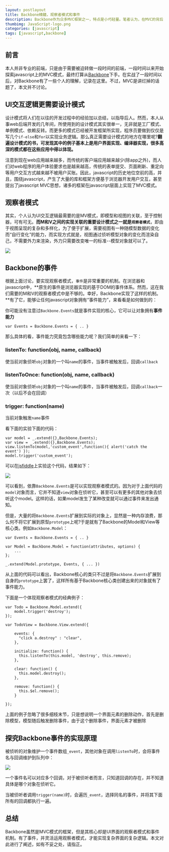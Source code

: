 ```yaml
---
layout: postlayout
title: Backbone精髓，观察者模式和事件
description: Backbone作为众多MVC框架之一，特点是小巧轻量。笔者认为，在MVC的背后，100多行的核心事件机制代码起到了至关重要的作用，也是用户理解并应用Backbone的关键。
thumbimg: JavaScript-logo.png
categories: [javascript]
tags: [javascript,backbone]
---
```


## 前言 ##
本人并非专业的前端，只是由于需要被迫转做一段时间的前端，一段时间以来开始探索javascript上的MVC模式，最终打算从[Backbone](http://backbonejs.org)下手。在实战了一段时间以后，对Backbone有了一些个人的理解，记录在这里。不过，MVC是讲烂掉的话题了，本文并不讨论。

## UI交互逻辑更需要设计模式 ##
设计模式将人们在以往的开发过程中的经验加以总结，以指导后人。然而，本人从事web后端开发的几年间，所使用到的设计模式其实很单一，无非就是工厂模式、单例模式、依赖反转。而更多的模式已经被开发框架所实现，程序员要做到仅仅是写几个`if-else`和`for`以实现业务逻辑。那么真正需要设计模式的地方在哪里呢?**翻遍设计模式的书，可发现其中的例子基本上是用户界面实现、编译器实现，很多高深的模式都在这些应用中得以体现。**

注意到现在web应用越来越多，而传统的客户端应用越来越少(除app之外)，而人们对web程序的用户体验要求也是越来越高，传统的表单提交、页面刷新、重定向等用户交互方式越来越不被用户买账。因此，javascript的历史地位空前的高，并且，围绕javascript，产生了大量的库和框架方便基于浏览器开发用户交互，甚至提出了javascript MVC思想，诸多的框架在javascript层面上实现了MVC模式。

## 观察者模式 ##
其实，个人认为UI交互逻辑最需要的是MV模式，即模型和视图的关联，至于控制器，可有可无。**而M和V之间的实现关联的重要设计模式之一就是`观察者模式`**，即由于视图呈现的复杂和多样化，为了便于扩展，需要视图有一种随模型数据的变化而“自行变化”的能力，而实现方式就是，视图通过侦听模型对象的变化而渲染自己，不需要外力来渲染，外力只需要改变唯一的标准--模型对象就可以了。

![](http://pchou.qiniudn.com/backbone-event-observation.png)

## Backbone的事件 ##
根据上面讨论，要实现观察者模式，`事件`是非常重要的机制。在浏览器和javascript中，**原生的事件是浏览器实现的基于DOM的事件体系。然而，这在我们需要的M和V的观察者模式中是不够的。幸好，Backbone实现了这样的机制。**有了它，能够让任何javascript对象拥有“事件能力”，来看看是如何做到的：

你可能没有注意过`Backbone.Events`就是事件实现的核心，它可以让对象拥有**事件能力**

	var Events = Backbone.Events = { .. }

那么具体的看，事件能力究竟包含哪些能力呢？我们简单的来看一下：

### listenTo: function(obj, name, callback) ###
使当前对象侦听`obj`对象的一个叫`name`的事件，当事件被触发后，回调`callback`

### listenToOnce: function(obj, name, callback) ###
使当前对象侦听`obj`对象的一个叫`name`的事件，当事件被触发后，回调`callback`一次（以后不会在回调）

### trigger: function(name) ###
当前对象触发`name`事件

看下面的实验下面的代码：

	var model = _.extend({},Backbone.Events);
	var view = _.extend({},Backbone.Events);
	view.listenTo(model,'custom_event',function(){ alert('catch the event') });
	model.trigger('custom_event');

可以在[jsfiddle](http://jsfiddle.net/)上实验这个代码，结果如下：

![](http://pchou.qiniudn.com/backbone-event-01.jpg)

可以看到，依靠`Backbone.Events`是可以实现观察者模式的。因为对于上面代码的`model`对象而言，它并不知道`view`对象在侦听它，甚至可以有更多的其他对象去侦听这个model。这样的话，如果model发生了某种改变就可以通过事件来发出通知。

但是，大量的将`Backbone.Events`扩展到实际的对象上，显然是一种内存浪费，那么何不将它扩展到原型`prototype`上呢?于是就有了Backbone的Model和View等核心类。例如`Backbone.Model`：

	var Events = Backbone.Events = { .. }

	var Model = Backbone.Model = function(attributes, options) {
    	...
  	};

	_.extend(Model.prototype, Events, { ... })


从上面的代码可以看出，Backbone核心的类只不过是将`Backbone.Events`扩展到自身的`prototype`上罢了，这样所有基于Backbone核心类创建出来的对象就有了事件能力。

下面是一个体现观察者模式的经典例子：

	var Todo = Backbone.Model.extend({
		model.trigger('destroy');
	});

	var TodoView = Backbone.View.extend({

	    events: {
	      "click a.destroy" : "clear",
	    },
	
	    initialize: function() {
	      this.listenTo(this.model, 'destroy', this.remove);
	    },
	
	    clear: function() {
	      this.model.destroy();
	    },
	
		remove: function() {
	      this.$el.remove();
	    }

	});

上面的例子忽略了很多细枝末节，只是想说明一个界面元素的删除动作，首先是删除模型，模型随后触发删除事件，由于这个删除事件，界面元素才被删除


## 探究Backbone事件的实现原理 ##
被侦听的对象维护一个事件数组`_event`，其他对象在调用`listenTo`时，会将事件名与回调维护到队列中：

![](http://pchou.qiniudn.com/backbone-event-01.png)

一个事件名可以对应多个回调，对于被侦听者而言，只知道回调的存在，并不知道具体是哪个对象在侦听它。

当被侦听者调用`trigger(name)`时，会遍历`_event`，选择同名的事件，并将其下面所有的回调都执行一遍。


## 总结 ##
Backbone虽然是MVC模式的框架，但是其核心却是UI界面的观察者模式和事件机制。有了事件，并灵活运用观察者模式，才能实现复杂界面的复杂逻辑。本文对此进行了阐述，如有不妥之处，请指正。